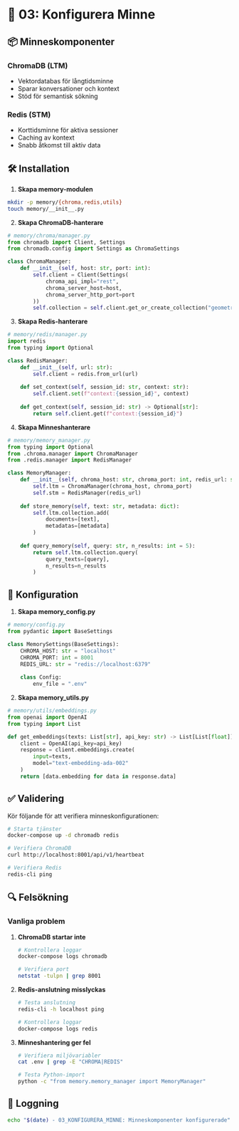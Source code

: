 # 🧠 03: Konfigurera Minne

## 📦 Minneskomponenter

### ChromaDB (LTM)
- Vektordatabas för långtidsminne
- Sparar konversationer och kontext
- Stöd för semantisk sökning

### Redis (STM)
- Korttidsminne för aktiva sessioner
- Caching av kontext
- Snabb åtkomst till aktiv data

## 🛠️ Installation

1. **Skapa memory-modulen**
```bash
mkdir -p memory/{chroma,redis,utils}
touch memory/__init__.py
```

2. **Skapa ChromaDB-hanterare**
```python
# memory/chroma/manager.py
from chromadb import Client, Settings
from chromadb.config import Settings as ChromaSettings

class ChromaManager:
    def __init__(self, host: str, port: int):
        self.client = Client(Settings(
            chroma_api_impl="rest",
            chroma_server_host=host,
            chroma_server_http_port=port
        ))
        self.collection = self.client.get_or_create_collection("geometra_memory")
```

3. **Skapa Redis-hanterare**
```python
# memory/redis/manager.py
import redis
from typing import Optional

class RedisManager:
    def __init__(self, url: str):
        self.client = redis.from_url(url)
    
    def set_context(self, session_id: str, context: str):
        self.client.set(f"context:{session_id}", context)
    
    def get_context(self, session_id: str) -> Optional[str]:
        return self.client.get(f"context:{session_id}")
```

4. **Skapa Minneshanterare**
```python
# memory/memory_manager.py
from typing import Optional
from .chroma.manager import ChromaManager
from .redis.manager import RedisManager

class MemoryManager:
    def __init__(self, chroma_host: str, chroma_port: int, redis_url: str):
        self.ltm = ChromaManager(chroma_host, chroma_port)
        self.stm = RedisManager(redis_url)
    
    def store_memory(self, text: str, metadata: dict):
        self.ltm.collection.add(
            documents=[text],
            metadatas=[metadata]
        )
    
    def query_memory(self, query: str, n_results: int = 5):
        return self.ltm.collection.query(
            query_texts=[query],
            n_results=n_results
        )
```

## 🔧 Konfiguration

1. **Skapa memory_config.py**
```python
# memory/config.py
from pydantic import BaseSettings

class MemorySettings(BaseSettings):
    CHROMA_HOST: str = "localhost"
    CHROMA_PORT: int = 8001
    REDIS_URL: str = "redis://localhost:6379"
    
    class Config:
        env_file = ".env"
```

2. **Skapa memory_utils.py**
```python
# memory/utils/embeddings.py
from openai import OpenAI
from typing import List

def get_embeddings(texts: List[str], api_key: str) -> List[List[float]]:
    client = OpenAI(api_key=api_key)
    response = client.embeddings.create(
        input=texts,
        model="text-embedding-ada-002"
    )
    return [data.embedding for data in response.data]
```

## ✅ Validering

Kör följande för att verifiera minneskonfigurationen:

```bash
# Starta tjänster
docker-compose up -d chromadb redis

# Verifiera ChromaDB
curl http://localhost:8001/api/v1/heartbeat

# Verifiera Redis
redis-cli ping
```

## 🔍 Felsökning

### Vanliga problem

1. **ChromaDB startar inte**
   ```bash
   # Kontrollera loggar
   docker-compose logs chromadb
   
   # Verifiera port
   netstat -tulpn | grep 8001
   ```

2. **Redis-anslutning misslyckas**
   ```bash
   # Testa anslutning
   redis-cli -h localhost ping
   
   # Kontrollera loggar
   docker-compose logs redis
   ```

3. **Minneshantering ger fel**
   ```bash
   # Verifiera miljövariabler
   cat .env | grep -E "CHROMA|REDIS"
   
   # Testa Python-import
   python -c "from memory.memory_manager import MemoryManager"
   ```

## 📝 Loggning

```bash
echo "$(date) - 03_KONFIGURERA_MINNE: Minneskomponenter konfigurerade" >> bootstrap_status.log
```